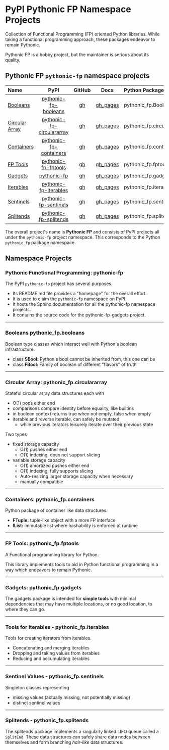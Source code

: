 # PyPI Pythonic FP Namespace Projects

Collection of Functional Programming (FP) oriented Python libraries.
While taking a functional programming approach, these packages endeavor
to remain Pythonic.

Pythonic FP is a hobby project, but the maintainer is serious about its quality.

## Pythonic FP `pythonic-fp` namespace projects

| Name | PyPI | GitHub | Docs | Python Package |
|:---- |:----:|:------:|:----:|:-------------- |
| [Booleans](#booleans-pythonic_fpbooleans) | [pythonic-fp-booleans][100] | [gh][200] | [gh_pages][300] | pythonic_fp.Booleans |
| [Circular Array](#circular-array-pythonic_fpcirculararray) | [pythonic-fp-circulararray][101] | [gh][201] | [gh_pages][301] | pythonic_fp.circulararray |
| [Containers](#containers-pythonic_fpcontainers) | [pythonic-fp-containers][102] | [gh][202] | [gh_pages][302] | pythonic_fp.containers |
| [FP Tools](#fp-tools-pythonic_fpfptools) | [pythonic-fp-fptools][103] | [gh][203] | [gh_pages][303] | pythonic_fp.fptools |
| [Gadgets](#gadgets-pythonic_fpgadgets) | [pythonic-fp][104] | [gh][204] | [gh_pages][304] | pythonic_fp.gadgets |
| [Iterables](#tools-for-iterables---pythonic_fpiterables) | [pythonic-fp-iterables][105] | [gh][205] | [gh_pages][305] | pythonic_fp.iterables |
| [Sentinels](#sentinel-values---pythonic_fpsentinels) | [pythonic-fp-sentinels][106] | [gh][206] | [gh_pages][306] | pythonic_fp.sentinels |
| [Splitends](#splitends---pythonic_fpsplitends) | [pythonic-fp-splitends][107] | [gh][207] | [gh_pages][307] | pythonic_fp.splitends |

The overall project's name is **Pythonic FP** and consists of PyPI
projects all under the `pythonic-fp` project namespace. This corresponds
to the Python `pythonic_fp` package namespace.

## Namespace Projects

### Pythonic Functional Programming: pythonic-fp

The PyPI `pythonic-fp` project has several purposes.

- Its README.md file provides a "homepage" for the overall effort.
- It is used to claim the `pythonic-fp` namespace on PyPI.
- It hosts the Sphinx documentation for all the pythonic-fp namespace projects.
- It contains the source code for the pythonic-fp-gadgets project.

______________________________________________________________________

### Booleans pythonic_fp.booleans

Boolean type classes which interact well with Python's boolean
infrastructure.

- class **SBool:** Python's bool cannot be inherited from, this one can be
- class **FBool:** Family of boolean of different "flavors" of truth

______________________________________________________________________

### Circular Array: pythonic_fp.circulararray

Stateful circular array data structures each with

- O(1) pops either end
- comparisons compare identity before equality, like builtins
- in boolean context returns true when not empty, false when empty
- iterable and reverse iterable, can safely be mutated
  - while previous iterators leisurely iterate over their previous state

Two types

- fixed storage capacity
  - O(1) pushes either end
  - O(1) indexing, does not support slicing
- variable storage capacity
  - O(1) amortized pushes either end
  - O(1) indexing, fully supports slicing
  - Auto-resizing larger storage capacity when necessary
  - manually compatible

______________________________________________________________________

### Containers: pythonic_fp.containers

Python package of container like data structures.

- **FTuple:** tuple-like object with a more FP interface
- **IList:** immutable list where hashability is enforced at runtime

______________________________________________________________________

### FP Tools: pythonic_fp.fptools

A Functional programming library for Python.

This library implements tools to aid in Python functional programming
in a way which endeavors to remain Pythonic.

______________________________________________________________________

### Gadgets: pythonic_fp.gadgets

The gadgets package is intended for **simple tools** with minimal
dependencies that may have multiple locations, or no good location,
to where they can go.

______________________________________________________________________

### Tools for Iterables - pythonic_fp.iterables

Tools for creating iterators from iterables.

- Concatenating and merging iterables
- Dropping and taking values from iterables
- Reducing and accumulating iterables

______________________________________________________________________

### Sentinel Values - pythonic_fp.sentinels

Singleton classes representing

- missing values (actually missing, not potentially missing)
- distinct sentinel values

______________________________________________________________________

### Splitends - pythonic_fp.splitends

The splitends package implements a singularly linked LIFO queue called
a ``SplitEnd``. These data structures can safely share data nodes
between themselves and form branching *hair-like* data structures.


[100]: https://pypi.org/project/pythonic-fp-booleans
[101]: https://pypi.org/project/pythonic-fp-circulararray
[102]: https://pypi.org/project/pythonic-fp-containers
[103]: https://pypi.org/project/pythonic-fp-fptools
[104]: https://pypi.org/project/pythonic-fp
[105]: https://pypi.org/project/pythonic-fp-iterables
[106]: https://pypi.org/project/pythonic-fp-sentinels
[107]: https://pypi.org/project/pythonic-fp-splitends
[200]: https://github.com/grscheller/pythonic-fp-booleans/blob/main/README.rst
[201]: https://github.com/grscheller/pythonic-fp-circulararray/blob/main/README.rst
[202]: https://github.com/grscheller/pythonic-fp-containers/blob/main/README.rst
[203]: https://github.com/grscheller/pythonic-fp-fptools/blob/main/README.rst
[204]: https://github.com/grscheller/pythonic-fp/blob/main/README.rst
[205]: https://github.com/grscheller/pythonic-fp-iterables/blob/main/README.rst
[206]: https://github.com/grscheller/pythonic-fp-sentinels/blob/main/README.rst
[207]: https://github.com/grscheller/pythonic-fp-splitends/blob/main/README.rst
[300]: https://grscheller.github.io/pythonic-fp/booleans/development/build/html
[301]: https://grscheller.github.io/pythonic-fp/circulararray/development/build/html
[302]: https://grscheller.github.io/pythonic-fp/containers/development/build/html
[303]: https://grscheller.github.io/pythonic-fp/fptools/development/build/html
[304]: https://grscheller.github.io/pythonic-fp/gadgets/development/build/html
[305]: https://grscheller.github.io/pythonic-fp/iterables/development/build/html
[306]: https://grscheller.github.io/pythonic-fp/sentinels/development/build/html
[307]: https://grscheller.github.io/pythonic-fp/splitends/development/build/html

